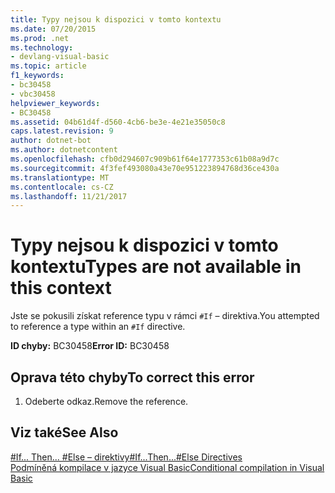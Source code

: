 ```yaml
---
title: Typy nejsou k dispozici v tomto kontextu
ms.date: 07/20/2015
ms.prod: .net
ms.technology:
- devlang-visual-basic
ms.topic: article
f1_keywords:
- bc30458
- vbc30458
helpviewer_keywords:
- BC30458
ms.assetid: 04b61d4f-d560-4cb6-be3e-4e21e35050c8
caps.latest.revision: 9
author: dotnet-bot
ms.author: dotnetcontent
ms.openlocfilehash: cfb0d294607c909b61f64e1777353c61b08a9d7c
ms.sourcegitcommit: 4f3fef493080a43e70e951223894768d36ce430a
ms.translationtype: MT
ms.contentlocale: cs-CZ
ms.lasthandoff: 11/21/2017
---
```

# <a name="types-are-not-available-in-this-context"></a><span data-ttu-id="ad298-102">Typy nejsou k dispozici v tomto kontextu</span><span class="sxs-lookup"><span data-stu-id="ad298-102">Types are not available in this context</span></span>
<span data-ttu-id="ad298-103">Jste se pokusili získat reference typu v rámci `#If` – direktiva.</span><span class="sxs-lookup"><span data-stu-id="ad298-103">You attempted to reference a type within an `#If` directive.</span></span>  
  
 <span data-ttu-id="ad298-104">**ID chyby:** BC30458</span><span class="sxs-lookup"><span data-stu-id="ad298-104">**Error ID:** BC30458</span></span>  
  
## <a name="to-correct-this-error"></a><span data-ttu-id="ad298-105">Oprava této chyby</span><span class="sxs-lookup"><span data-stu-id="ad298-105">To correct this error</span></span>  
  
1.  <span data-ttu-id="ad298-106">Odeberte odkaz.</span><span class="sxs-lookup"><span data-stu-id="ad298-106">Remove the reference.</span></span>  
  
## <a name="see-also"></a><span data-ttu-id="ad298-107">Viz také</span><span class="sxs-lookup"><span data-stu-id="ad298-107">See Also</span></span>  
 [<span data-ttu-id="ad298-108">#If... Then... #Else – direktivy</span><span class="sxs-lookup"><span data-stu-id="ad298-108">#If...Then...#Else Directives</span></span>](../../visual-basic/language-reference/directives/if-then-else-directives.md)  
 [<span data-ttu-id="ad298-109">Podmíněná kompilace v jazyce Visual Basic</span><span class="sxs-lookup"><span data-stu-id="ad298-109">Conditional compilation in Visual Basic</span></span>](~/docs/visual-basic/programming-guide/program-structure/conditional-compilation.md)
